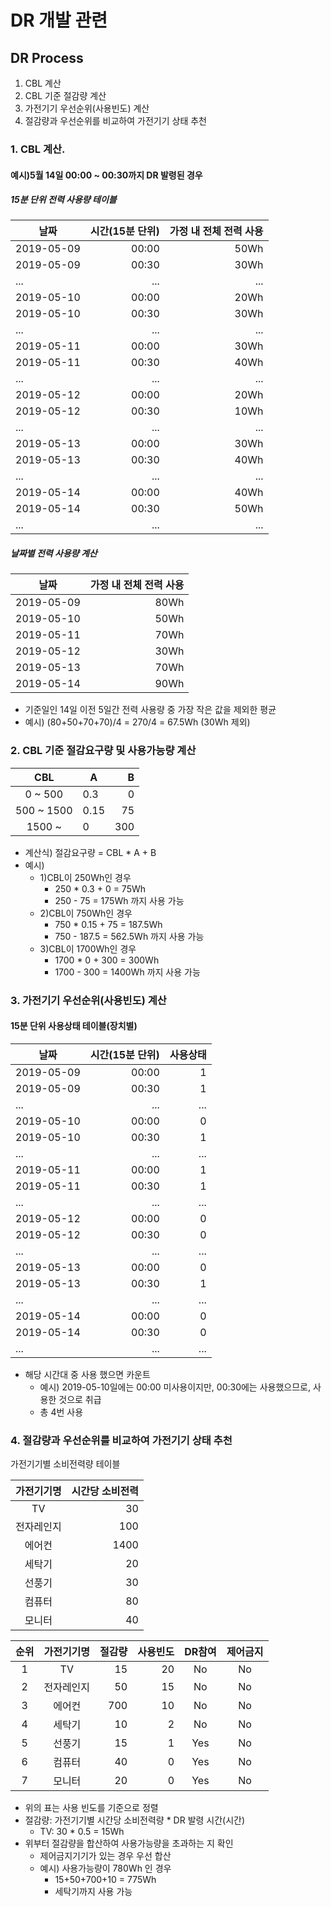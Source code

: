 # DR 개발 관련

## DR Process

1. CBL 계산
2. CBL 기준 절감량 계산
3. 가전기기 우선순위(사용빈도) 계산
4. 절감량과 우선순위를 비교하여 가전기기 상태 추천


### 1. CBL 계산.
#### 예시)5월 14일  00:00 ~ 00:30까지 DR 발령된 경우
##### 15분 단위 전력 사용량 테이블

|날짜|시간(15분 단위)|가정 내 전체 전력 사용|
|----|--------------:|----------------------:|
|2019-05-09|00:00|50Wh|
|2019-05-09|00:30|30Wh|
|...|...|...|
|2019-05-10|00:00|20Wh|
|2019-05-10|00:30|30Wh|
|...|...|...|
|2019-05-11|00:00|30Wh|
|2019-05-11|00:30|40Wh|
|...|...|...|
|2019-05-12|00:00|20Wh|
|2019-05-12|00:30|10Wh|
|...|...|...|
|2019-05-13|00:00|30Wh|
|2019-05-13|00:30|40Wh|
|...|...|...|
|2019-05-14|00:00|40Wh|
|2019-05-14|00:30|50Wh|
|...|...|...|

##### 날짜별 전력 사용량 계산
|날짜|가정 내 전체 전력 사용|
|----|----------------------:|
|2019-05-09|80Wh|
|2019-05-10|50Wh|
|2019-05-11|70Wh|
|2019-05-12|30Wh|
|2019-05-13|70Wh|
|2019-05-14|90Wh|

- 기준일인 14일 이전 5일간 전력 사용량 중 가장 작은 값을 제외한 평균
- 예시) (80+50+70+70)/4 = 270/4 = 67.5Wh (30Wh 제외)

### 2. CBL 기준 절감요구량 및 사용가능량 계산

|CBL|A|B|
|:---------:|---|---:|
|0 ~ 500|0.3|0|
|500 ~ 1500|0.15|75|
|1500 ~ | 0|300|

- 계산식) 절감요구량 = CBL * A + B
- 예시)
    - 1)CBL이 250Wh인 경우
        - 250 * 0.3 + 0 = 75Wh
        - 250 - 75 = 175Wh 까지 사용 가능
    - 2)CBL이 750Wh인 경우
        - 750 * 0.15 + 75 = 187.5Wh
        - 750 - 187.5 = 562.5Wh 까지 사용 가능
    - 3)CBL이 1700Wh인 경우
        - 1700 * 0 + 300 = 300Wh
        - 1700 - 300 = 1400Wh 까지 사용 가능
        

### 3. 가전기기 우선순위(사용빈도) 계산

#### 15분 단위 사용상태 테이블(장치별)

|날짜|시간(15분 단위)|사용상태|
|----|--------------:|----------------------:|
|2019-05-09|00:00|1|
|2019-05-09|00:30|1|
|...|...|...|
|2019-05-10|00:00|0|
|2019-05-10|00:30|1|
|...|...|...|
|2019-05-11|00:00|1|
|2019-05-11|00:30|1|
|...|...|...|
|2019-05-12|00:00|0|
|2019-05-12|00:30|0|
|...|...|...|
|2019-05-13|00:00|0|
|2019-05-13|00:30|1|
|...|...|...|
|2019-05-14|00:00|0|
|2019-05-14|00:30|0|
|...|...|...|

- 해당 시간대 중 사용 했으면 카운트
    - 예시) 2019-05-10일에는 00:00 미사용이지만, 00:30에는 사용했으므로, 사용한 것으로 취급
    - 총 4번 사용




### 4. 절감량과 우선순위를 비교하여 가전기기 상태 추천


가전기기별 소비전력량 테이블

|가전기기명|시간당 소비전력|
|:----------:|---------------:|
|TV|30|
|전자레인지|100|
|에어컨|1400|
|세탁기|20|
|선풍기|30|
|컴퓨터|80|
|모니터|40|

|순위|가전기기명|절감량|사용빈도|DR참여|제어금지|
|:---:|:----------:|------:|--------:|:-------:|:--------:|
|1|TV|15|20|No|No|
|2|전자레인지|50|15|No|No|
|3|에어컨|700|10|No|No|
|4|세탁기|10|2|No|No|
|5|선풍기|15|1|Yes|No|
|6|컴퓨터|40|0|Yes|No|
|7|모니터|20|0|Yes|No|



- 위의 표는 사용 빈도를 기준으로 정렬
- 절감량: 가전기기별 시간당 소비전력량 * DR 발령 시간(시간)
    - TV: 30 * 0.5 = 15Wh
- 위부터 절감량을 합산하여 사용가능량을 초과하는 지 확인
    - 제어금지기기가 있는 경우 우선 합산
    - 예시) 사용가능량이 780Wh 인 경우
        - 15+50+700+10 = 775Wh
        - 세탁기까지 사용 가능




